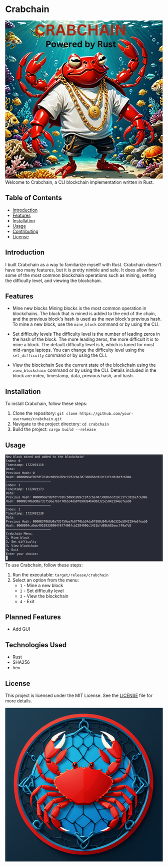 # Crabchain

![Crabchain](assets/crabchain.jpg)
Welcome to Crabchain, a CLI blockchain implementation written in Rust.

## Table of Contents

- [Introduction](#introduction)
- [Features](#features)
- [Installation](#installation)
- [Usage](#usage)
- [Contributing](#contributing)
- [License](#license)

## Introduction

I built Crabchain as a way to familiarize myself with Rust. Crabchain doesn't have too many features, but it is pretty nimble and safe. It does allow for some of the most common blockchain operations such as mining, setting the difficulty level, and viewing the blockchain.

## Features

- Mine new blocks
  Mining blocks is the most common operation in blockchains. The block that is mined is added to the end of the chain, and the previous block's hash is used as the new block's previous hash. To mine a new block, use the `mine_block` command or by using the CLI.

- Set difficulty levels
  The difficulty level is the number of leading zeros in the hash of the block. The more leading zeros, the more difficult it is to mine a block. The default difficulty level is 5, which is tuned for most mid-range laptops. You can change the difficulty level using the `set_difficulty` command or by using the CLI.

- View the blockchain
  See the current state of the blockchain using the `view_blockchain` command or by using the CLI. Details included in the block are index, timestamp, data, previous hash, and hash.

## Installation

To install Crabchain, follow these steps:

1. Clone the repository: `git clone https://github.com/your-username/crabchain.git`
2. Navigate to the project directory: `cd crabchain`
3. Build the project: `cargo build --release`

## Usage

![Demo](assets/demo.png)
To use Crabchain, follow these steps:

1. Run the executable: `target/release/crabchain`
2. Select an option from the menu:
   - `1` - Mine a new block
   - `2` - Set difficulty level
   - `3` - View the blockchain
   - `4` - Exit

## Planned Features

- Add GUI

## Technologies Used

- Rust
- SHA256
- hex

## License

This project is licensed under the MIT License. See the [LICENSE](LICENSE) file for more details.

![cc](assets/logo.png)
